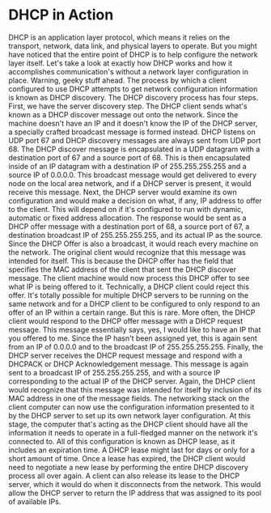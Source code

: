 # DHCP in Action

DHCP is an application layer protocol, which means it relies on the transport, network, data link, and physical layers to operate. But you might have noticed that the entire point of DHCP is to help configure the network layer itself. Let's take a look at exactly how DHCP works and how it accomplishes communication's without a network layer configuration in place. Warning, geeky stuff ahead. The process by which a client configured to use DHCP attempts to get network configuration information is known as DHCP discovery. The DHCP discovery process has four steps. First, we have the server discovery step. The DHCP client sends what's known as a DHCP discover message out onto the network. Since the machine doesn't have an IP and it doesn't know the IP of the DHCP server, a specially crafted broadcast message is formed instead. DHCP listens on UDP port 67 and DHCP discovery messages are always sent from UDP port 68. The DHCP discover message is encapsulated in a UDP datagram with a destination port of 67 and a source port of 68. This is then encapsulated inside of an IP datagram with a destination IP of 255.255.255.255 and a source IP of 0.0.0.0. This broadcast message would get delivered to every node on the local area network, and if a DHCP server is present, it would receive this message. Next, the DHCP server would examine its own configuration and would make a decision on what, if any, IP address to offer to the client. This will depend on if it's configured to run with dynamic, automatic or fixed address allocation. The response would be sent as a DHCP offer message with a destination port of 68, a source port of 67, a destination broadcast IP of 255.255.255.255, and its actual IP as the source. Since the DHCP Offer is also a broadcast, it would reach every machine on the network. The original client would recognize that this message was intended for itself. This is because the DHCP offer has the field that specifies the MAC address of the client that sent the DHCP discover message. The client machine would now process this DHCP offer to see what IP is being offered to it. Technically, a DHCP client could reject this offer. It's totally possible for multiple DHCP servers to be running on the same network and for a DHCP client to be configured to only respond to an offer of an IP within a certain range. But this is rare. More often, the DHCP client would respond to the DHCP offer message with a DHCP request message. This message essentially says, yes, I would like to have an IP that you offered to me. Since the IP hasn't been assigned yet, this is again sent from an IP of 0.0.0.0 and to the broadcast IP of 255.255.255.255. Finally, the DHCP server receives the DHCP request message and respond with a DHCPACK or DHCP Acknowledgement message. This message is again sent to a broadcast IP of 255.255.255.255, and with a source IP corresponding to the actual IP of the DHCP server. Again, the DHCP client would recognize that this message was intended for itself by inclusion of its MAC address in one of the message fields. The networking stack on the client computer can now use the configuration information presented to it by the DHCP server to set up its own network layer configuration. At this stage, the computer that's acting as the DHCP client should have all the information it needs to operate in a full-fledged manner on the network it's connected to. All of this configuration is known as DHCP lease, as it includes an expiration time. A DHCP lease might last for days or only for a short amount of time. Once a lease has expired, the DHCP client would need to negotiate a new lease by performing the entire DHCP discovery process all over again. A client can also release its lease to the DHCP server, which it would do when it disconnects from the network. This would allow the DHCP server to return the IP address that was assigned to its pool of available IPs.
